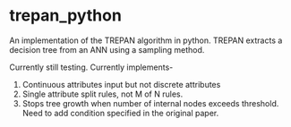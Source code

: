 # trepan_python
An implementation of the TREPAN algorithm in python. TREPAN extracts a decision tree from an ANN using a sampling method.

Currently still testing. Currently implements-
1. Continuous attributes input but not discrete attributes
2. Single attribute split rules, not M of N rules.
3. Stops tree growth when number of internal nodes exceeds threshold. Need to add condition specified in the original paper.
